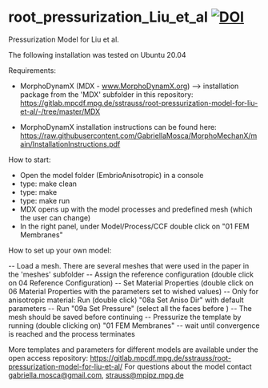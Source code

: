 # root_pressurization_Liu_et_al  [![DOI](https://zenodo.org/badge/395295069.svg)](https://zenodo.org/badge/latestdoi/395295069)
Pressurization Model for Liu et al.

The following installation was tested on Ubuntu 20.04

Requirements:
- MorphoDynamX (MDX - www.MorphoDynamX.org) --> installation package from the 'MDX' subfolder in this repository: https://gitlab.mpcdf.mpg.de/sstrauss/root-pressurization-model-for-liu-et-al/-/tree/master/MDX

- MorphoDynamX installation instructions can be found here: https://raw.githubusercontent.com/GabriellaMosca/MorphoMechanX/main/InstallationInstructions.pdf

How to start:

- Open the model folder (EmbrioAnisotropic) in a console
- type: make clean
- type: make
- type: make run
- MDX opens up with the model processes and predefined mesh (which the user can change)
- In the right panel, under Model/Process/CCF  double click on "01 FEM Membranes"

How to set up your own model:

-- Load a mesh. There are several meshes that were used in the paper in the 'meshes' subfolder
-- Assign the reference configuration (double click on 04 Reference Configuration)
-- Set Material Properties (double click on 06 Material Properties with the parameters set to wished values)
-- Only for anisotropic material: Run (double click) "08a Set Aniso Dir" with default parameters
-- Run "09a Set Pressure" (select all the faces before )
-- The mesh should be saved before continuing
-- Pressurize the template by running (double clicking on) "01 FEM Membranes"
-- wait until convergence is reached and the process terminates


More templates and parameters for different models are available under the open access repository: https://gitlab.mpcdf.mpg.de/sstrauss/root-pressurization-model-for-liu-et-al/
For questions about the model contact gabriella.mosca@gmail.com, strauss@mpipz.mpg.de
